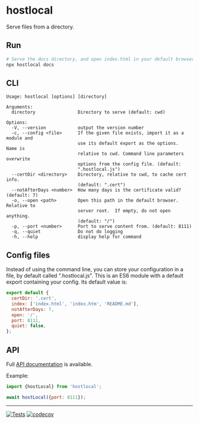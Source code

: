 # hostlocal

Serve files from a directory.

## Run

```sh
# Serve the docs directory, and open index.html in your default browser.
npx hostlocal docs
```

## CLI

```text
Usage: hostlocal [options] [directory]

Arguments:
  directory                Directory to serve (default: cwd)

Options:
  -V, --version            output the version number
  -c, --config <file>      If the given file exists, import it as a module and
                           use its default export as the options.  Name is
                           relative to cwd. Command line parameters overwrite
                           options from the config file. (default:
                           ".hostlocal.js")
  --certDir <directory>    Directory, relative to cwd, to cache cert info.
                           (default: ".cert")
  --notAfterDays <number>  How many days is the certificate valid? (default: 7)
  -o, --open <path>        Open this path in the default browser.  Relative to
                           server root.  If empty, do not open anything.
                           (default: "/")
  -p, --port <number>      Port to serve content from. (default: 8111)
  -q, --quiet              Do not do logging
  -h, --help               display help for command
```

## Config files

Instead of using the command line, you can store your configuration in a
file, by default called ".hostlocal.js".  This is an ES6 module with a default
export containing your config.  Its default value is:

```js
export default {
  certDir: '.cert',
  index: ['index.html', 'index.htm', 'README.md'],
  notAfterDays: 7,
  open: '/',
  port: 8111,
  quiet: false,
};
```

## API

Full [API documentation](http://hildjj.github.io/hostlocal/) is available.

Example:

```js
import {hostLocal} from 'hostlocal';

await hostLocal({port: 8111});
```

---
[![Tests](https://github.com/hildjj/hostlocal/actions/workflows/node.js.yml/badge.svg)](https://github.com/hildjj/hostlocal/actions/workflows/node.js.yml)
[![codecov](https://codecov.io/gh/hildjj/hostlocal/graph/badge.svg?token=HHS0QQ7NUF)](https://codecov.io/gh/hildjj/hostlocal)
